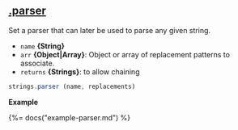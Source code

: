 ## [.parser](#L27)

Set a parser that can later be used to parse any given string.

* `name` **{String}**
* `arr` **{Object|Array}**: Object or array of replacement patterns to associate.
* `returns` **{Strings}**: to allow chaining

```js
strings.parser (name, replacements)
```

**Example**

{%= docs("example-parser.md") %}
